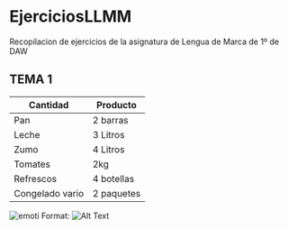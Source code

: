 # EjerciciosLLMM
Recopilacion de ejercicios de la asignatura de Lengua de Marca de 1º de DAW


## TEMA 1 

Cantidad | Producto
------------ | -------------
Pan  | 2 barras
Leche| 3 Litros
Zumo | 4 Litros
Tomates| 2kg
Refrescos| 4 botellas
Congelado vario | 2 paquetes



![emoti](/emoti..png)
Format: ![Alt Text](url)
